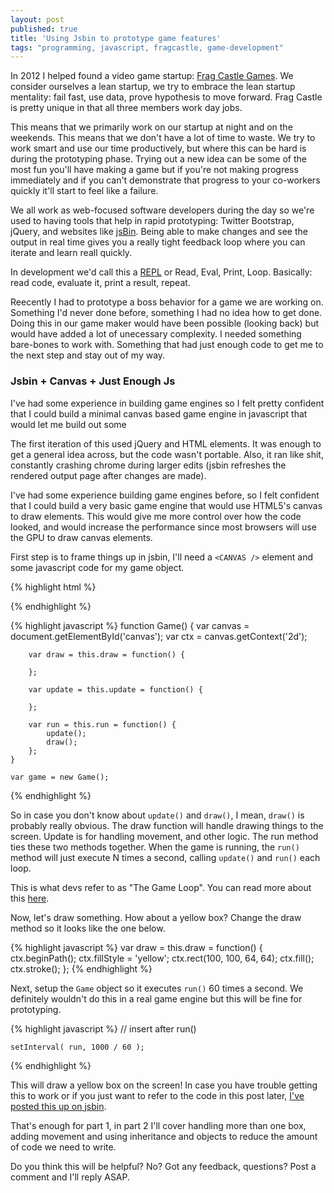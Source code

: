 ```yaml
---
layout: post
published: true
title: 'Using Jsbin to prototype game features'
tags: "programming, javascript, fragcastle, game-development"
---
```


In 2012 I helped found a video game startup: [Frag Castle Games](http://fragcastle.com). We consider ourselves a lean startup, we try to embrace the lean startup mentality: fail fast, use data, prove hypothesis to move forward. Frag Castle is pretty unique in that all three members work day jobs.

This means that we primarily work on our startup at night and on the weekends. This means that we don't have a lot of time to waste. We try to work smart and use our time productively, but where this can be hard is during the prototyping phase. Trying out a new idea can be some of the most fun you'll have making a game but if you're not making progress immediately and if you can't demonstrate that progress to your co-workers quickly it'll start to feel like a failure.

We all work as web-focused software developers during the day so we're used to having tools that help in rapid prototyping: Twitter Bootstrap, jQuery, and websites like [jsBin](http://jsbin.com). Being able to make changes and see the output in real time gives you a really tight feedback loop where you can iterate and learn reall quickly.

In development we'd call this a [REPL](http://en.wikipedia.org/wiki/Read%E2%80%93eval%E2%80%93print_loop) or Read, Eval, Print, Loop. Basically: read code, evaluate it, print a result, repeat.

Reecently I had to prototype a boss behavior for a game we are working on. Something I'd never done before, something I had no idea how to get done. Doing this in our game maker would have been possible (looking back) but would have added a lot of unecessary complexity. I needed something bare-bones to work with. Something that had just enough code to get me to the next step and stay out of my way.

### Jsbin + Canvas + Just Enough Js
I've had some experience in building game engines so I felt pretty confident that I could build a minimal canvas based game engine in javascript that would let me build out some

The first iteration of this used jQuery and HTML elements. It was enough to get a general idea across, but the code wasn't portable. Also, it ran like shit, constantly crashing chrome during larger edits (jsbin refreshes the rendered output page after changes are made).

I've had some experience building game engines before, so I felt confident that I could build a very basic game engine that would use HTML5's canvas to draw elements. This would give me more control over how the code looked, and would increase the performance since most browsers will use the GPU to draw canvas elements.

First step is to frame things up in jsbin, I'll need a `<CANVAS />` element and some javascript code for my game object.

{% highlight html %}
<!DOCTYPE html>
<html>
    <body>
        <canvas id="canvas" height="480" width="640"></canvas>
    </body>
</html>
{% endhighlight %}

{% highlight javascript %}
    function Game() {
        var canvas = document.getElementById('canvas');
        var ctx = canvas.getContext('2d');

        var draw = this.draw = function() {

        };

        var update = this.update = function() {

        };

        var run = this.run = function() {
            update();
            draw();
        };
    }

    var game = new Game();
{% endhighlight %}

So in case you don't know about `update()` and `draw()`, I mean, `draw()` is probably really obvious. The draw function will handle drawing things to the screen. Update is for handling movement, and other logic. The run method ties these two methods together. When the game is running, the `run()` method will just execute N times a second, calling `update()` and `run()` each loop.

This is what devs refer to as "The Game Loop". You can read more about this [here](http://www.koonsolo.com/news/dewitters-gameloop/).

Now, let's draw something. How about a yellow box? Change the draw method so it looks like the one below.

{% highlight javascript %}
    var draw = this.draw = function() {
        ctx.beginPath();
        ctx.fillStyle = 'yellow';
        ctx.rect(100, 100, 64, 64);
        ctx.fill();
        ctx.stroke();
    };
{% endhighlight %}

Next, setup the `Game` object so it executes `run()` 60 times a second. We definitely wouldn't do this in a real game engine but this will be fine for prototyping.

{% highlight javascript %}
    // insert after run()

    setInterval( run, 1000 / 60 );
{% endhighlight %}

This will draw a yellow box on the screen! In case you have trouble getting this to work or if you just want to refer to the code in this post later, [I've posted this up on jsbin](http://jsbin.com/iPOzAJa/1/edit).

That's enough for part 1, in part 2 I'll cover handling more than one box, adding movement and using inheritance and objects to reduce the amount of code we need to write.

Do you think this will be helpful? No? Got any feedback, questions? Post a comment and I'll reply ASAP.
